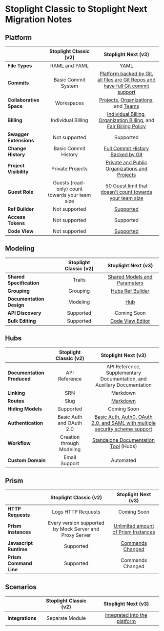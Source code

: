 # Stoplight Classic to Stoplight Next Migration Notes 

## Platform 

|                    |              **Stoplight Classic (v2)**             |                                **Stoplight Next (v3)**                               |
|------------------|:-----------------------------------------------:|:--------------------------------------------------------------------------------:|
| **File Types**         |                  RAML and YAML                  |                                       YAML                                       |
| **Commits**            |               Basic Commit System               | [Platform backed by Git, all files are Git Repos and have full Git commit support](/platform/projects/git-repo) |
| **Collaborative Space**      |                    Workspaces                   |                        [Projects](/platform/projects/creating-a-project), [Organizations](/platform/organizations/create-org), and [Teams](/platform/organizations/teams/create-team)                        |
| **Billing**            |                Individual Billing               |          [Individual Billing](/platform/getting-started/billing/plans-overview), [Organization Billing](/platform/getting-started/billing/organization-plan-overview), and [Fair Billing Policy](/platform/getting-started/billing/fair-billing)           |
| **Swagger Extensions** |                  Not supported                  |                                     Supported                                    |
| **Change History**     |               Basic Commit History              |                         [Full Commit History Backed by Git](/platform/editor-basics/change-history)                        |
| **Project Visibility** |                 Private Projects                |                  [Private and Public Organizations and Projects](/platform/projects/visibility)                   |
| **Guest Role**         | Guests (read-only) count towards your team size |             [50 Guest limit that doesn't count towards your team size](/platform/getting-started/billing/fair-billing)             |
| **Ref Builder**        |                  Not supported                  |                                     [Supported](/documentation/referencing-other-data-sources)                                    |
| **Access Tokens**      |                  Not supported                  |                                     Supported                                    |
| **Code View**          |                  Not supported                  |                                     [Supported](/platform/editor-basics/read-design-code-view)                                    |

## Modeling 

|                      | **Stoplight Classic (v2)** |      **Stoplight Next (v3)**     |
|----------------------|:----------------------:|:----------------------------:|
| **Shared Specification** |         Traits         | [Shared Models and Parameters](/modeling/modeling-with-openapi/shared-parameters-and-responses) |
| **Grouping**             |        Grouping        |       [Hubs Ref Builder](/documentation/referencing-other-data-sources)       |
| **Documentation Design** |        Modeling        |             [Hub](/documentation/introduction)             |
| **API Discovery**        |        Supported       |          Coming Soon         |
| **Bulk Editing**         |        Supported       |       [Code View Editor](/platform/editor-basics/read-design-code-view)       |

## Hubs 

|                        |   **Stoplight Classic (v2)**  |                             **Stoplight Next (v3)**                             |
|------------------------|:-------------------------:|:----------------------------------------------------------------------------:|
| **Documentation Produced** | API Reference             | API Reference, Supplementary Documentation, and Auxillary Documentation      |
| **Linking**                | SRN                       | Markdown                                                                     |
| **Routes**                 | Slug                      | [Markdown](/documentation/getting-started/routing)                                                                     |
| **Hiding Models**          | Supported                 | Coming Soon                                                                  |
| **Authentication**         | Basic Auth and OAuth 2.0  | [Basic Auth, Auth0, OAuth 2.0, and SAML with multiple security scheme support](/modeling/modeling-with-openapi/security-schemes) |
| **Workflow**               | Creation through Modeling | [Standalone Documentation Tool](/documentation/introduction) (Hubs)                                         |
| **Custom Domain**          | Email Support             | Automated                                                                    |

## Prism 

|                    |                  **Stoplight Classic (v2)**                  |         **Stoplight Next (v3)**         |
|--------------------|:--------------------------------------------------------:|:-----------------------------------:|
| **HTTP Requests**      | Logs HTTP Requests                                       | Coming Soon                         |
| **Prism Instances**    | Every version supported by Mock Server and Proxy Server  | [Unlimited amount of Prism Instances](/mocking/introduction) |
| **Javascript Runtime** | Supported                                                | [Commands Changed](/mocking/javascript-runtime)                    |
| **Prism Command Line** | Supported                                                | Commands Changed                    |

## Scenarios 

|              | **Stoplight Classic (v2)** |      **Stoplight Next (v3)**     |
|--------------|:----------------------:|:----------------------------:|
| **Integrations** | Separate Module        | [Integrated into the platform](/testing/introduction) |
